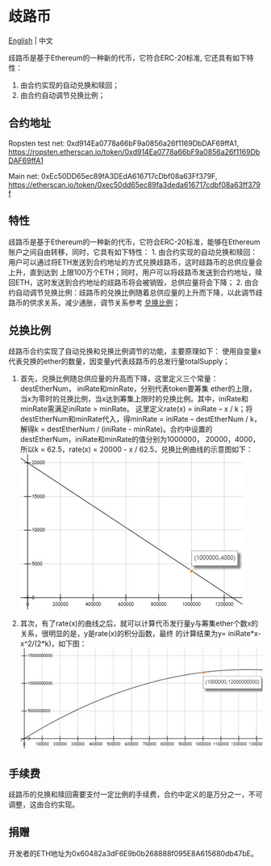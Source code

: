 # 歧路币

[English](README.md) | 中文

歧路币是基于Ethereum的一种新的代币，它符合ERC-20标准, 它还具有如下特性：
1. 由合约实现的自动兑换和赎回；
2. 由合约自动调节兑换比例；
## 合约地址

Ropsten test net: 0xd914Ea0778a66bF9a0856a26f1169DbDAF69ffA1, https://ropsten.etherscan.io/token/0xd914Ea0778a66bF9a0856a26f1169DbDAF69ffA1

Main net: 0xEc50DD65ec89fA3DEdA616717cDbf08a63Ff379F, https://etherscan.io/token/0xec50dd65ec89fa3deda616717cdbf08a63ff379f

## 特性
  歧路币是基于Ethereum的一种新的代币，它符合ERC-20标准，能够在Ethereum账户之间自由转移，同时，它具有如下特性：
    1. 由合约实现的自动兑换和赎回：用户可以通过将ETH发送到合约地址的方式兑换歧路币，这时歧路币的总供应量会上升，直到达到
    上限100万个ETH；同时，用户可以将歧路币发送到合约地址，赎回ETH，这时发送到合约地址的歧路币将会被销毁，总供应量将会下降；
    2. 由合约自动调节兑换比例：歧路币的兑换比例随着总供应量的上升而下降，以此调节歧路币的供求关系，减少通胀，调节关系参考
    [兑换比例](#兑换比例)；

## 兑换比例
  歧路币合约实现了自动兑换和兑换比例调节的功能，主要原理如下：
    使用自变量x代表兑换的ether的数量，因变量y代表歧路币的总发行量totalSupply；
   1. 首先，兑换比例随总供应量的升高而下降，这里定义三个常量： destEtherNum， iniRate和minRate，分别代表token要筹集
   ether的上限，当x为零时的兑换比例，当x达到筹集上限时的兑换比例。其中，iniRate和minRate需满足iniRate > minRate。
   这里定义rate(x) = iniRate – x / k；将destEtherNum和minRate代入，得minRate = iniRate – destEtherNum / k，
   解得k = destEtherNum / (iniRate - minRate)。合约中设置的destEtherNum，iniRate和minRate的值分别为1000000，
   20000，4000，所以k = 62.5，rate(x) = 20000 - x / 62.5，兑换比例曲线的示意图如下：
    ![Exchange Rate Curve](docs/img/exchange_rate_curve.jpg)
    
   2. 其次，有了rate(x)的曲线之后，就可以计算代币发行量y与筹集ether个数x的关系，很明显的是，y是rate(x)的积分函数，最终
    的计算结果为y= iniRate\*x- x^2/(2\*k)，如下图：
    ![Supply Ether Curve](docs/img/supply_ether_curve.jpg)
    
## 手续费
   歧路币的兑换和赎回需要支付一定比例的手续费，合约中定义的是万分之一，不可调整，这由合约实现。
   
## 捐赠
   开发者的ETH地址为0x60482a3dF6E9b0b268888f095E8A615680db47bE。
